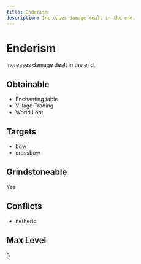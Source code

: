 ```yaml
---
title: Enderism
description: Increases damage dealt in the end.
---
```

# Enderism
Increases damage dealt in the end.
## Obtainable
- Enchanting table
- Village Trading
- World Loot
## Targets
- bow
 - crossbow
## Grindstoneable
Yes
## Conflicts
- netheric
## Max Level
6
